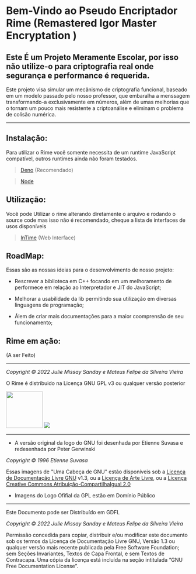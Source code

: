 # Bem-Vindo ao Pseudo Encriptador **Rime** (Remastered Igor Master Encryptation )

## Este É um Projeto Meramente Escolar,  por isso não utilize-o para criptografia real onde segurança e performance é requerida.

Este projeto visa simular um mecânismo de criptografia funcional, baseado em um modelo passado pelo nosso professor, que embaralha a menssagem transformando-a exclusivamente em números, além de umas melhorias que o tornam um pouco mais resistente a criptoanálise e eliminam o problema de colisão numérica.

---
## Instalação:

Para utilizar o Rime você somente necessita de um runtime JavaScript compatível, outros runtimes ainda não foram testados.

> [Deno](https://deno.land/) (Recomendado)

> [Node](https://nodejs.org/pt-br/)

## Utilização:

Você pode Utilizar o rime alterando diretamente o arquivo e rodando o source code mas isso não é recomendado, cheque a lista de interfaces de usos disponíveis

> [InTime](#) (Web Interface)

## RoadMap:

Essas são as nossas ideias para o desenvolvimento de nosso projeto:

* Rescrever a biblioteca em C++ focando em um melhoramento de performece em relação ao Interpretador e JIT do JavaScript;

* Melhorar a usabilidade da lib permitindo sua utilização em diversas linguagens de programação;

* Álem de criar mais documentações para a maior coomprensão de seu funcionamento;

## Rime em ação:

(A ser Feito)

---

*Copyright © 2022 Julie Missay Sanday e Mateus Felipe da Silveira Vieira*

O Rime é distribuido na Licença GNU GPL v3 ou qualquer versão posterior


[<img src="https://www.gnu.org/graphics/gerwinski-gnu-head.png" width="100">](https://www.gnu.org/graphics/agnuhead)  [<img src="https://www.gnu.org/graphics/gplv3-with-text-136x68.png">](https://www.gnu.org/graphics/license-logos.pt-br.html)

---

* A versão original da logo do GNU foi desenhada por Etienne Suvasa e redesenhada por Peter Gerwinski

*Copyright © 1996 Etienne Suvasa*

Essas imagens de "Uma Cabeça de GNU" estão disponíveis sob a [Licença de Documentação Livre GNU](https://www.gnu.org/licenses/fdl-1.3.html) v1.3, ou
a [Licença de Arte Livre](https://directory.fsf.org/wiki/License:FAL1.3), ou a [Licença Creative Commons Atribuição-CompartilhaIgual 2.0](https://directory.fsf.org/wiki/License:CC_ASA2.0)

* Imagens do Logo Ofifial da GPL estão em Domínio Público

---

Este Documento pode ser Distribuído em GDFL

*Copyright © 2022 Julie Missay Sanday e Mateus Felipe da Silveira Vieira*

Permissão concedida para copiar, distribuir e/ou modificar este documento sob os termos da Licença de Documentação Livre GNU, Versão 1.3 ou qualquer versão mais recente publicada pela Free Software Foundation; sem Seções Invariantes, Textos de Capa Frontal, e sem Textos de Contracapa. Uma cópia da licença está incluída na seção intitulada “GNU Free Documentation License”. 